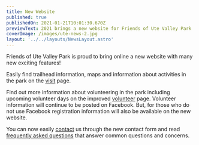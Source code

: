 ```yaml
---
title: New Website
published: true
publishedOn: 2021-01-21T10:01:30.670Z
previewText: 2021 brings a new website for Friends of Ute Valley Park
coverImage: /images/ute-news-2.jpg
layout: '../../layouts/NewsLayout.astro'
---
```


Friends of Ute Valley Park is proud to bring online a new website with many new exciting features!

Easily find trailhead information, maps and information about activities in the park on the [visit](/visit) page.

Find out more information about volunteering in the park including upcoming volunteer days on the improved [volunteer](/volunteer) page. Volunteer information will continue to be posted on Facebook. But, for those who do not use Facebook registration information will also be available on the new website.

You can now easily [contact](/contact) us through the new contact form and read [frequently asked questions](/faq) that answer common questions and concerns.
